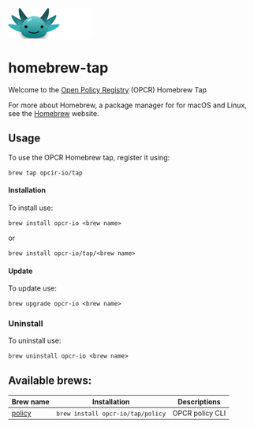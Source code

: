 <img src="assets/policy.png" alt="policy">

# homebrew-tap

Welcome to the [Open Policy Registry](https://openpolicyregistry.io) (OPCR) Homebrew Tap

For more about Homebrew, a package manager for for macOS and Linux, see the [Homebrew](https://brew.sh/) website.

## Usage


To use the OPCR Homebrew tap, register it using:

	brew tap opcir-io/tap


#### Installation 

To install use: 

	brew install opcr-io <brew name>

or

	brew install opcr-io/tap/<brew name>


#### Update

To update use:

	brew upgrade opcr-io <brew name>

### Uninstall

To uninstall use:

	brew uninstall opcr-io <brew name>


## Available brews:

| Brew name                                     | Installation                      | Descriptions    |
| ----------------------------------------------| ----------------------------------|---------------- |
| [policy](https://github.com/opcr-io/policy)   | `brew install opcr-io/tap/policy` | OPCR policy CLI |                   
